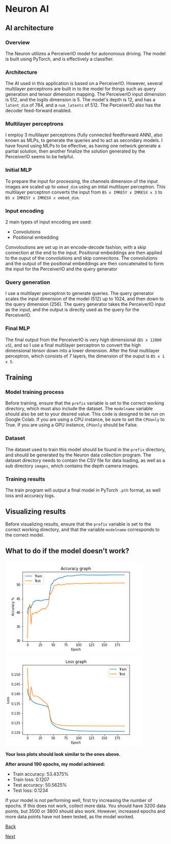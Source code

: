 # Neuron AI

## AI architecture
### Overview
The Neuron utilizes a PerceiverIO model for autonomous driving. The model is built using PyTorch, and is effectively a classifier.

### Architecture
The AI used in this application is based on a PerceiverIO. However, several multilayer perceptrons are built in to the model for things such as query generation and tensor dimension mapping. The PerceiverIO input dimension is 512, and the logits dimension is 5. The model's depth is 12, and has a ```latent_dim``` of 784, and a ```num_latents``` of 512. The PerceiverIO also has the decoder feed-forward enabled.

### Multilayer perceptrons
I employ 3 multilayer perceptrons (fully connected feedforward ANN), also known as MLPs, to generate the queries and to act as secondary models. I have found using MLPs to be effective, as having one network generate a partial solution, then another finalize the solution generated by the PerceiverIO seems to be helpful.

### Initial MLP
To prepare the input for processing, the channels dimension of the input images are scaled up to ```embed_dim``` using an intial multilayer perceptron. This multilayer perceptron converts the input from ```BS x IMRESY x IMRESX x 3``` to ```BS x IMRESY x IMRESX x embed_dim```.

### Input encoding
2 main types of input encoding are used:
- Convolutions
- Positional embedding

Convoloutions are set up in an encode-decode fashion, with a skip connection at the end to the input.
Positional embeddings are then applied to the ouput of the convolutions and skip connecitons. The convolutions and the output of the positional embeddings are then concatenated to form the input for the PerceiverIO and the query generator

### Query generation
I use a multilayer perceptron to generate queries. The query generator scales the input dimension of the model (512) up to 1024, and then down to the query dimension (256). The query generator takes the PerceiverIO input as the input, and the output is directly used as the query for the PerceiverIO.

### Final MLP
The final output from the PerceiverIO is very high dimensional (```BS x 12800 x5```), and so I use a final multilayer perceptron to convert the high dimensional tensor down into a lower dimension. After the final multilayer perceptron, which consists of 7 layers, the dimension of the ouput is ```BS x 1 x 5```.

## Training

### Model training process

Before training, ensure that the ```prefix``` variable is set to the correct working directory, which must also include the dataset.
The ```modelname``` variable should also be set to your desired value.
This code is designed to be run on Google Colab. If you are using a CPU instance, be sure to set the ```CPUonly``` to True.
If you are using a GPU instance, ```CPUonly``` should be False.

### Dataset

The dataset used to train this model should be found in the ```prefix``` directory, and should be generated by the Neuron data collection program.
The dataset directory needs to contain the CSV file for data loading, as well as a sub directory ```images```, which contains the depth camera images.

### Training results

The train program will output a final model in PyTorch ```.pth``` format, as well loss and accuracy logs.

## Visualizing results
Before visualizing results, ensure that the ```prefix``` variable is set to the correct working directory, and that the variable ```modelname``` corresponds to the correct model.

## What to do if the model doesn't work?
![Accuracy](/images/acc.png)
![Loss](/images/loss.png)

**Your loss plots should look similar to the ones above.**


**After around 190 epochs, my model achieved:**
- Train accuracy: 53.4375%
- Train loss: 0.1207
- Test accuracy: 50.5625%
- Test loss: 0.1234

If your model is not performing well, first try increasing the number of epochs. If this does not work, collect more data. You should have 3200 data points, but 3500 or 3800 should also work. However, increased epochs and more data points have not been tested, as the model worked.
      
[Back](https://github.com/EricLBuehler/The-Neuron/tree/master/neuron-collect_data)

[Next](https://github.com/EricLBuehler/The-Neuron/tree/master/neuron-server)

